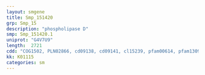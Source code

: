 ```yaml
---
layout: smgene
title: Smp_151420
grp: Smp_15
description: "phospholipase D"
smp: Smp_151420.1
uniprot: "G4V7U9"
length:  2721
cdd: "COG1502, PLN02866, cd09138, cd09141, cl15239, pfam00614, pfam13091, smart00155"
kk: K01115
categories: sm
---
```

